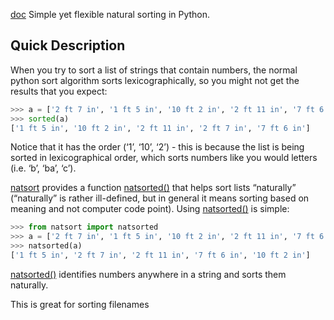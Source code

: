 [doc](https://pypi.org/project/natsort/)
Simple yet flexible natural sorting in Python.

## Quick Description
When you try to sort a list of strings that contain numbers, the normal python sort algorithm sorts lexicographically, so you might not get the results that you expect:
```python
>>> a = ['2 ft 7 in', '1 ft 5 in', '10 ft 2 in', '2 ft 11 in', '7 ft 6 in']
>>> sorted(a)
['1 ft 5 in', '10 ft 2 in', '2 ft 11 in', '2 ft 7 in', '7 ft 6 in']
```
Notice that it has the order (‘1’, ‘10’, ‘2’) - this is because the list is being sorted in lexicographical order, which sorts numbers like you would letters (i.e. ‘b’, ‘ba’, ‘c’).

[natsort](https://natsort.readthedocs.io/en/stable/index.html) provides a function [natsorted()](https://natsort.readthedocs.io/en/stable/api.html#natsort.natsorted) that helps sort lists “naturally” (“naturally” is rather ill-defined, but in general it means sorting based on meaning and not computer code point). Using [natsorted()](https://natsort.readthedocs.io/en/stable/api.html#natsort.natsorted) is simple:
```python
>>> from natsort import natsorted
>>> a = ['2 ft 7 in', '1 ft 5 in', '10 ft 2 in', '2 ft 11 in', '7 ft 6 in']
>>> natsorted(a)
['1 ft 5 in', '2 ft 7 in', '2 ft 11 in', '7 ft 6 in', '10 ft 2 in']
```
[natsorted()](https://natsort.readthedocs.io/en/stable/api.html#natsort.natsorted) identifies numbers anywhere in a string and sorts them naturally.

This is great for sorting filenames
